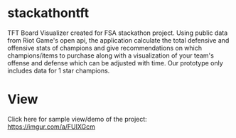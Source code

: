 # stackathontft

TFT Board Visualizer created for FSA stackathon project. Using public data from Riot Game's open api, the application calculate the total defensive and offensive stats of champions and give recommendations on which champions/items to purchase along with a visualization of your team's offense and defense which can be adjusted with time. Our prototype only includes data for 1 star champions.

# View

Click here for sample view/demo of the project: https://imgur.com/a/FUIXGcm
